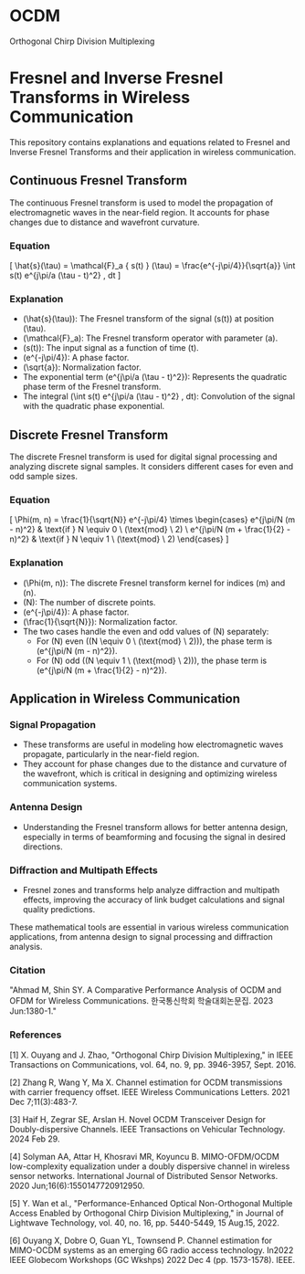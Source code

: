 # OCDM
Orthogonal Chirp Division Multiplexing
# Fresnel and Inverse Fresnel Transforms in Wireless Communication

This repository contains explanations and equations related to Fresnel and Inverse Fresnel Transforms and their application in wireless communication.

## Continuous Fresnel Transform

The continuous Fresnel transform is used to model the propagation of electromagnetic waves in the near-field region. It accounts for phase changes due to distance and wavefront curvature.

### Equation

\[ \hat{s}(\tau) = \mathcal{F}_a \{ s(t) \} (\tau) = \frac{e^{-j\pi/4}}{\sqrt{a}} \int s(t) e^{j\pi/a (\tau - t)^2} \, dt \]

### Explanation

- \(\hat{s}(\tau)\): The Fresnel transform of the signal \(s(t)\) at position \(\tau\).
- \(\mathcal{F}_a\): The Fresnel transform operator with parameter \(a\).
- \(s(t)\): The input signal as a function of time \(t\).
- \(e^{-j\pi/4}\): A phase factor.
- \(\sqrt{a}\): Normalization factor.
- The exponential term \(e^{j\pi/a (\tau - t)^2}\): Represents the quadratic phase term of the Fresnel transform.
- The integral \(\int s(t) e^{j\pi/a (\tau - t)^2} \, dt\): Convolution of the signal with the quadratic phase exponential.

## Discrete Fresnel Transform

The discrete Fresnel transform is used for digital signal processing and analyzing discrete signal samples. It considers different cases for even and odd sample sizes.

### Equation

\[ \Phi(m, n) = \frac{1}{\sqrt{N}} e^{-j\pi/4} \times \begin{cases} 
e^{j\pi/N (m - n)^2} & \text{if } N \equiv 0 \ (\text{mod} \ 2) \\ 
e^{j\pi/N (m + \frac{1}{2} - n)^2} & \text{if } N \equiv 1 \ (\text{mod} \ 2) 
\end{cases} \]

### Explanation

- \(\Phi(m, n)\): The discrete Fresnel transform kernel for indices \(m\) and \(n\).
- \(N\): The number of discrete points.
- \(e^{-j\pi/4}\): A phase factor.
- \(\frac{1}{\sqrt{N}}\): Normalization factor.
- The two cases handle the even and odd values of \(N\) separately:
  - For \(N\) even (\(N \equiv 0 \ (\text{mod} \ 2)\)), the phase term is \(e^{j\pi/N (m - n)^2}\).
  - For \(N\) odd (\(N \equiv 1 \ (\text{mod} \ 2)\)), the phase term is \(e^{j\pi/N (m + \frac{1}{2} - n)^2}\).

## Application in Wireless Communication

### Signal Propagation

- These transforms are useful in modeling how electromagnetic waves propagate, particularly in the near-field region.
- They account for phase changes due to the distance and curvature of the wavefront, which is critical in designing and optimizing wireless communication systems.

### Antenna Design

- Understanding the Fresnel transform allows for better antenna design, especially in terms of beamforming and focusing the signal in desired directions.

### Diffraction and Multipath Effects

- Fresnel zones and transforms help analyze diffraction and multipath effects, improving the accuracy of link budget calculations and signal quality predictions.


These mathematical tools are essential in various wireless communication applications, from antenna design to signal processing and diffraction analysis.

### Citation

"Ahmad M, Shin SY. A Comparative Performance Analysis of OCDM and OFDM for Wireless Communications. 한국통신학회 학술대회논문집. 2023 Jun:1380-1."

### References

[1] X. Ouyang and J. Zhao, "Orthogonal Chirp Division Multiplexing," in IEEE Transactions on Communications, vol. 64, no. 9, pp. 3946-3957, Sept. 2016.

[2] Zhang R, Wang Y, Ma X. Channel estimation for OCDM transmissions with carrier frequency offset. IEEE Wireless Communications Letters. 2021 Dec 7;11(3):483-7.

[3] Haif H, Zegrar SE, Arslan H. Novel OCDM Transceiver Design for Doubly-dispersive Channels. IEEE Transactions on Vehicular Technology. 2024 Feb 29.

[4] Solyman AA, Attar H, Khosravi MR, Koyuncu B. MIMO-OFDM/OCDM low-complexity equalization under a doubly dispersive channel in wireless sensor networks. International Journal of Distributed Sensor Networks. 2020 Jun;16(6):1550147720912950.

[5] Y. Wan et al., "Performance-Enhanced Optical Non-Orthogonal Multiple Access Enabled by Orthogonal Chirp Division Multiplexing," in Journal of Lightwave Technology, vol. 40, no. 16, pp. 5440-5449, 15 Aug.15, 2022.

[6] Ouyang X, Dobre O, Guan YL, Townsend P. Channel estimation for MIMO-OCDM systems as an emerging 6G radio access technology. In2022 IEEE Globecom Workshops (GC Wkshps) 2022 Dec 4 (pp. 1573-1578). IEEE.
